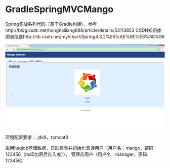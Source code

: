 # GradleSpringMVCMango
Spring实战系列代码（基于Gradle构建），参考http://blog.csdn.net/honghailiang888/article/details/53113853
CSDN知识库图谱位置http://lib.csdn.net/my/chart/Spring4.3.2%E5%AE%9E%E6%88%98

<img src="index.png" />

环境配置要求：
jdk8，tomcat8


采用hsqldb存储数据，自动建表并初始化普通用户（用户名：mango，密码123456（md5加密后存入库）），
管理员用户（用户名：manager，密码123456）